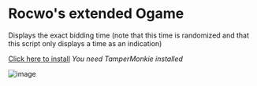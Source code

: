 # Rocwo's extended Ogame
Displays the exact bidding time (note that this time is randomized and that this script only displays a time as an indication)

[Click here to install](https://github.com/ArdentLeKhey/Rocwo-s-extended-Ogame/raw/main/Rocwo's-extended-Ogame.user.js) *You need TamperMonkie installed*

![image](https://user-images.githubusercontent.com/61157993/111161810-d121a400-859b-11eb-9bd0-52479af00cba.png)
